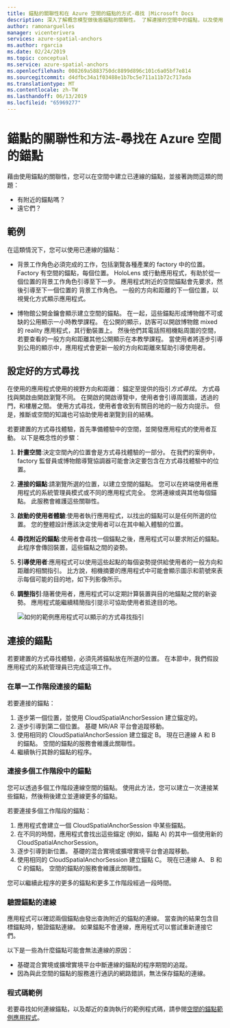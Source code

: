 ```yaml
---
title: 錨點的關聯性和在 Azure 空間的錨點的方式-尋找 |Microsoft Docs
description: 深入了解概念模型做後盾錨點的關聯性。 了解連接的空間中的錨點，以及使用附近的 API 來完成的方式尋找案例。
author: ramonarguelles
manager: vicenterivera
services: azure-spatial-anchors
ms.author: rgarcia
ms.date: 02/24/2019
ms.topic: conceptual
ms.service: azure-spatial-anchors
ms.openlocfilehash: 008269a5883750dc8899d896c101c6a05bf7e814
ms.sourcegitcommit: d4dfbc34a1f03488e1b7bc5e711a11b72c717ada
ms.translationtype: MT
ms.contentlocale: zh-TW
ms.lasthandoff: 06/13/2019
ms.locfileid: "65969277"
---
```

# <a name="anchor-relationships-and-way-finding-in-azure-spatial-anchors"></a>錨點的關聯性和方法-尋找在 Azure 空間的錨點

藉由使用錨點的關聯性，您可以在空間中建立已連線的錨點，並接著詢問這類的問題：

* 有附近的錨點嗎？
* 遠它們？

## <a name="examples"></a>範例

在這類情況下，您可以使用已連線的錨點：

* 背景工作角色必須完成的工作，包括瀏覽各種產業的 factory 中的位置。 Factory 有空間的錨點，每個位置。 HoloLens 或行動應用程式，有助於從一個位置的背景工作角色引導至下一步。 應用程式附近的空間錨點會先要求，然後引導至下一個位置的 背景工作角色。 一般的方向和距離的下一個位置，以視覺化方式顯示應用程式。

* 博物館公開金鑰會顯示建立空間的錨點。 在一起，這些錨點形成博物館不可或缺的公用顯示一小時教學課程。 在公開的顯示，訪客可以開啟博物館 mixed 的 reality 應用程式，其行動裝置上。 然後他們其電話照相機點周圍的空間，若要查看的一般方向和距離其他公開顯示在本教學課程。 當使用者將逐步引導到公用的顯示中，應用程式會更新一般的方向和距離來幫助引導使用者。

## <a name="set-up-way-finding"></a>設定好的方式尋找

在使用的應用程式使用的視野方向和距離： 錨定至提供的指引*方式尋找*。 方式尋找與開啟由開啟瀏覽不同。 在開啟的開啟導覽中，使用者會引導周圍牆，透過的門，和樓層之間。 使用方式尋找，使用者會收到有關目的地的一般方向提示。 但是，推斷或空間的知識也可協助使用者瀏覽到目的結構。

若要建置的方式尋找體驗，首先準備體驗中的空間，並開發應用程式的使用者互動。 以下是概念性的步驟：

1. **計畫空間**:決定空間內的位置會是方式尋找體驗的一部分。 在我們的案例中，factory 監督員或博物館導覽協調器可能會決定要包含在方式尋找體驗中的位置。
2. **連接的錨點**:請瀏覽所選的位置，以建立空間的錨點。 您可以在終端使用者應用程式的系統管理員模式或不同的應用程式完全。 您將連線或與其他每個錨點。 此服務會維護這些關聯性。
3. **啟動的使用者體驗**:使用者執行應用程式，以找出的錨點可以是任何所選的位置。 您的整體設計應該決定使用者可以在其中輸入體驗的位置。
4. **尋找附近的錨點**:使用者會尋找一個錨點之後，應用程式可以要求附近的錨點。 此程序會傳回裝置，這些錨點之間的姿勢。
5. **引導使用者**:應用程式可以使用這些起點的每個姿勢提供給使用者的一般方向和距離的相關指引。 比方說，相機摘要的應用程式中可能會顯示圖示和箭號來表示每個可能的目的地，如下列影像所示。
6. **調整指引**:隨著使用者，應用程式可以定期計算裝置與目的地錨點之間的新姿勢。 應用程式能繼續精簡指引提示可協助使用者抵達目的地。

    ![如何的範例應用程式可以顯示的方式尋找指引](./media/meeting-spot.png)

## <a name="connect-anchors"></a>連接的錨點

若要建置的方式尋找體驗，必須先將錨點放在所選的位置。 在本節中，我們假設應用程式的系統管理員已完成這項工作。

### <a name="connect-anchors-in-a-single-session"></a>在單一工作階段連接的錨點

若要連接的錨點：

1. 逐步第一個位置，並使用 CloudSpatialAnchorSession 建立錨定的。
2. 逐步引導到第二個位置。 基礎 MR/AR 平台會追蹤移動。
3. 使用相同的 CloudSpatialAnchorSession 建立錨定 B。 現在已連線 A 和 B 的錨點。 空間的錨點的服務會維護此關聯性。
4. 繼續執行其餘的錨點的程序。

### <a name="connect-anchors-in-multiple-sessions"></a>連接多個工作階段中的錨點

您可以透過多個工作階段連線空間的錨點。 使用此方法，您可以建立一次連接某些錨點，然後稍後建立並連線更多的錨點。 

若要連接多個工作階段的錨點：

1. 應用程式會建立一個 CloudSpatialAnchorSession 中某些錨點。 
2. 在不同的時間，應用程式會找出這些錨定 (例如，錨點 A) 的其中一個使用新的 CloudSpatialAnchorSession。
3. 逐步引導到新位置。 基礎的混合實境或擴增實境平台會追蹤移動。
4. 使用相同的 CloudSpatialAnchorSession 建立錨點 C。 現在已連線 A、 B 和 C 的錨點。 空間的錨點的服務會維護此關聯性。

您可以繼續此程序的更多的錨點和更多工作階段經過一段時間。

### <a name="verify-anchor-connections"></a>驗證錨點的連線

應用程式可以確認兩個錨點由發出查詢附近的錨點的連線。 當查詢的結果包含目標錨點時，驗證錨點連線。 如果錨點不會連線，應用程式可以嘗試重新連接它們。 

以下是一些為什麼錨點可能會無法連線的原因：

* 基礎混合實境或擴增實境平台中斷連線的錨點的程序期間的追蹤。
* 因為與此空間的錨點的服務進行通訊的網路錯誤，無法保存錨點的連線。

### <a name="find-sample-code"></a>程式碼範例

若要尋找如何連線錨點，以及鄰近的查詢執行的範例程式碼，請參閱[空間的錨點範例應用程式](https://github.com/Azure/azure-spatial-anchors-samples)。
